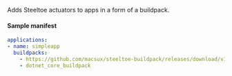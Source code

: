 Adds Steeltoe actuators to apps in a form of a buildpack. 

#### Sample manifest


```yaml
applications:
- name: simpleapp
  buildpacks: 
    - https://github.com/macsux/steeltoe-buildpack/releases/download/v1.0.1/SteeltoeBuildpack-linux-x64-1.0.1.zip
    - dotnet_core_buildpack
```

